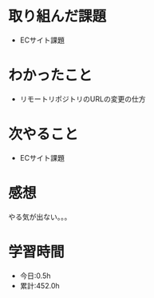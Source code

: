 # 取り組んだ課題
- ECサイト課題
# わかったこと
- リモートリポジトリのURLの変更の仕方
# 次やること
- ECサイト課題
# 感想
やる気が出ない。。。
# 学習時間
- 今日:0.5h
- 累計:452.0h
